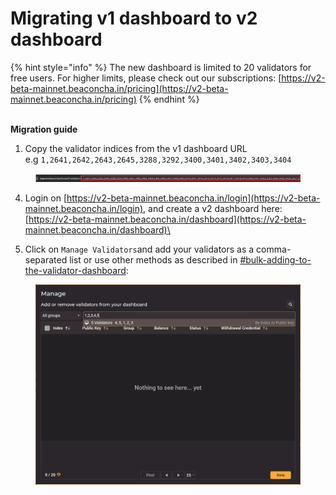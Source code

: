 # Migrating v1 dashboard to v2 dashboard

{% hint style="info" %}
The new dashboard is limited to 20 validators for free users. For higher limits, please check out our subscriptions: [https://v2-beta-mainnet.beaconcha.in/pricing](https://v2-beta-mainnet.beaconcha.in/pricing)
{% endhint %}

\
**Migration guide**

1. Copy the validator indices from the v1 dashboard URL\
   e.g `1,2641,2642,2643,2645,3288,3292,3400,3401,3402,3403,3404`

<figure><img src="../.gitbook/assets/image (2).png" alt=""><figcaption></figcaption></figure>

4. Login on [https://v2-beta-mainnet.beaconcha.in/login](https://v2-beta-mainnet.beaconcha.in/login), and create a v2 dashboard here: [https://v2-beta-mainnet.beaconcha.in/dashboard](https://v2-beta-mainnet.beaconcha.in/dashboard)\

5. Click on `Manage Validators`and add your validators as a comma-separated list or use other methods as described in [#bulk-adding-to-the-validator-dashboard](../v2beta/manage-validators.md#bulk-adding-to-the-validator-dashboard "mention"):

<figure><img src="../.gitbook/assets/image (4).png" alt=""><figcaption></figcaption></figure>
